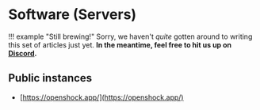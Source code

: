 
# Software (Servers)

!!! example "Still brewing!"
    Sorry, we haven't *quite* gotten around to writing this set of articles just yet. **In the meantime, feel free to hit us up on [Discord](https://discord.gg/OpenShock).**

## Public instances

- [https://openshock.app/](https://openshock.app/)
